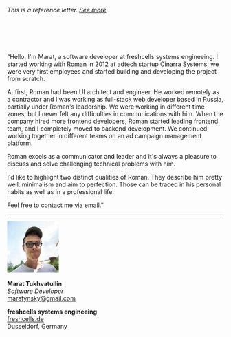 _This is a reference letter. [See more](./)._

# &nbsp;

<p class="quote">&#8220;Hello, I'm Marat, a software developer at
freshcells systems engineeing. I started working with Roman in 2012
at adtech startup Cinarra Systems, we were very first employees and
started building and developing the project from scratch.

At first, Roman had been UI architect and engineer. He worked
remotely as a contractor and I was working as full-stack web developer
based in Russia, partially under Roman's leadership.  We were working
in different time zones, but I never felt any difficulties in
communications with him. When the company hired more frontend
developers, Roman started leading frontend team, and I completely
moved to backend development. We continued working together in
different teams on an ad campaign management platform.

Roman excels as a communicator and leader and it's always a pleasure
to discuss and solve challenging technical problems with him.

I'd like to highlight two distinct qualities of Roman. They describe
him pretty well: minimalism and aim to perfection. Those can be
traced in his personal habits as well as in a professional life.

Feel free to contact me via email.&#8221;

---

<img src="mt.jpeg" class="avatar">

**Marat Tukhvatullin**<br>
_Software Developer_<br>
maratynsky@gmail.com<br>

**freshcells systems engineeing**<br>
[freshcells.de](https://www.freshcells.de/en/)<br>
Dusseldorf, Germany
